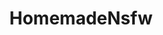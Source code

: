---
title: HomemadeNsfw
crosslinks:
- livven
- AmateursVideos
- MassiveTitsnAss
- suckingWomen
- TheseFuckingAccounts
- SpankSafe
- handinpanties
- Full_HD_porn
---